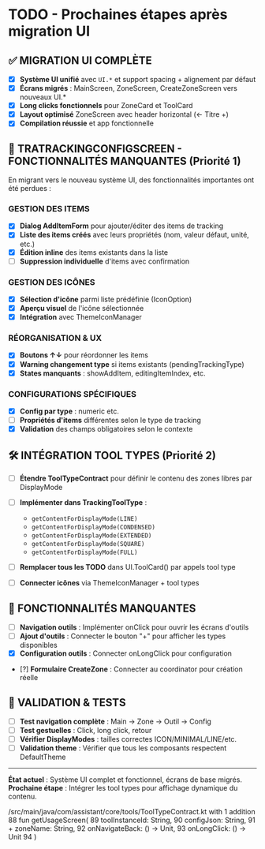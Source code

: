 # TODO - Prochaines étapes après migration UI

## ✅ MIGRATION UI COMPLÈTE 
- [x] **Système UI unifié** avec `UI.*` et support spacing + alignement par défaut
- [x] **Écrans migrés** : MainScreen, ZoneScreen, CreateZoneScreen vers nouveaux UI.*
- [x] **Long clicks fonctionnels** pour ZoneCard et ToolCard
- [x] **Layout optimisé** ZoneScreen avec header horizontal (← Titre +)
- [x] **Compilation réussie** et app fonctionnelle

## 🚨 TRATRACKINGCONFIGSCREEN - FONCTIONNALITÉS MANQUANTES (Priorité 1)
En migrant vers le nouveau système UI, des fonctionnalités importantes ont été perdues :

### **GESTION DES ITEMS**
- [x] **Dialog AddItemForm** pour ajouter/éditer des items de tracking
- [x] **Liste des items créés** avec leurs propriétés (nom, valeur défaut, unité, etc.)
- [x] **Édition inline** des items existants dans la liste
- [ ] **Suppression individuelle** d'items avec confirmation

### **GESTION DES ICÔNES** 
- [x] **Sélection d'icône** parmi liste prédéfinie (IconOption)
- [x] **Aperçu visuel** de l'icône sélectionnée
- [x] **Intégration** avec ThemeIconManager

### **RÉORGANISATION & UX**
- [x] **Boutons ↑↓** pour réordonner les items 
- [x] **Warning changement type** si items existants (pendingTrackingType)
- [x] **States manquants** : showAddItem, editingItemIndex, etc.

### **CONFIGURATIONS SPÉCIFIQUES**
- [x] **Config par type** : numeric etc.
- [ ] **Propriétés d'items** différentes selon le type de tracking
- [x] **Validation** des champs obligatoires selon le contexte

## 🛠️ INTÉGRATION TOOL TYPES (Priorité 2)  
- [ ] **Étendre ToolTypeContract** pour définir le contenu des zones libres par DisplayMode
- [ ] **Implémenter dans TrackingToolType** :
  - `getContentForDisplayMode(LINE)`
  - `getContentForDisplayMode(CONDENSED)`
  - `getContentForDisplayMode(EXTENDED)`
  - `getContentForDisplayMode(SQUARE)`
  - `getContentForDisplayMode(FULL)`
- [ ] **Remplacer tous les TODO** dans UI.ToolCard() par appels tool type
- [ ] **Connecter icônes** via ThemeIconManager + tool types



## 🔧 FONCTIONNALITÉS MANQUANTES
- [ ] **Navigation outils** : Implémenter onClick pour ouvrir les écrans d'outils
- [ ] **Ajout d'outils** : Connecter le bouton "+" pour afficher les types disponibles
- [x] **Configuration outils** : Connecter onLongClick pour configuration
- [?] **Formulaire CreateZone** : Connecter au coordinator pour création réelle

## 🎯 VALIDATION & TESTS
- [ ] **Test navigation complète** : Main → Zone → Outil → Config
- [ ] **Test gestuelles** : Click, long click, retour
- [ ] **Vérifier DisplayModes** : tailles correctes ICON/MINIMAL/LINE/etc.
- [ ] **Validation theme** : Vérifier que tous les composants respectent DefaultTheme

---

**État actuel** : Système UI complet et fonctionnel, écrans de base migrés.  
**Prochaine étape** : Intégrer les tool types pour affichage dynamique du contenu.





/src/main/java/com/assistant/core/tools/ToolTypeContract.kt with 1 addition
       88        fun getUsageScreen(
       89            toolInstanceId: String,
       90            configJson: String,
       91 +          zoneName: String,
       92            onNavigateBack: () -> Unit,
       93            onLongClick: () -> Unit
       94        )

